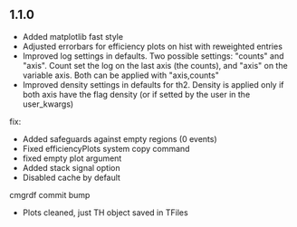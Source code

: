 ## 1.1.0
- Added matplotlib fast style
- Adjusted errorbars for efficiency plots on hist with reweighted entries
- Improved log settings in defaults. Two possible settings: "counts" and "axis". Count set the log on the last axis (the counts), and "axis" on the variable axis. Both can be applied with "axis,counts"
- Improved density settings in defaults for th2. Density is applied only if both axis have the flag density (or if setted by the user in the user_kwargs)

fix:
- Added safeguards against empty regions (0 events)
- Fixed efficiencyPlots system copy command
- fixed empty plot argument
- Added stack signal option
- Disabled cache by default

cmgrdf commit bump
- Plots cleaned, just TH object saved in TFiles
